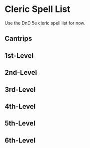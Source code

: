 # Cleric Spell List

Use the DnD 5e cleric spell list for now.

## Cantrips

## 1st-Level

## 2nd-Level

## 3rd-Level

## 4th-Level

## 5th-Level

## 6th-Level
